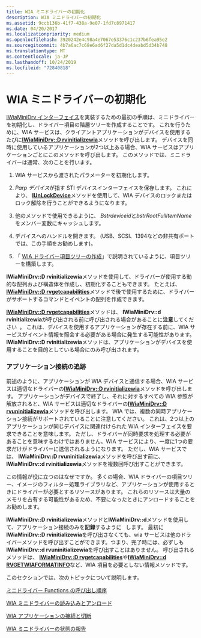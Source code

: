 ```yaml
---
title: WIA ミニドライバーの初期化
description: WIA ミニドライバーの初期化
ms.assetid: 9ccb136b-41f7-438a-9e07-1fd7c8971417
ms.date: 04/20/2017
ms.localizationpriority: medium
ms.openlocfilehash: 3920242e4c98a4e7067e53376c1c237b6fea95e2
ms.sourcegitcommit: 4b7a6ac7c68e6ad6f27da5d1dc4deabd5d34b748
ms.translationtype: MT
ms.contentlocale: ja-JP
ms.lasthandoff: 10/24/2019
ms.locfileid: "72840818"
---
```

# <a name="initializing-the-wia-minidriver"></a>WIA ミニドライバーの初期化





[IWiaMiniDrv インターフェイス](https://docs.microsoft.com/windows-hardware/drivers/ddi/wiamindr_lh/nn-wiamindr_lh-iwiaminidrv)を実装するための最初の手順は、ミニドライバーを初期化し、ドライバー項目の階層ツリーを作成することです。 これを行うために、WIA サービスは、クライアントアプリケーションがデバイスを使用するたびに[**IWiaMiniDrv::D rvinitializewia**](https://docs.microsoft.com/windows-hardware/drivers/ddi/wiamindr_lh/nf-wiamindr_lh-iwiaminidrv-drvinitializewia)メソッドを呼び出します。 デバイスを同時に使用しているアプリケーションが2つ以上ある場合、WIA サービスはアプリケーションごとにこのメソッドを呼び出します。 このメソッドでは、ミニドライバーは通常、次のことを行います。

1.  WIA サービスから渡されたパラメーターを初期化します。

2.  *Parp デバイス*が指す STI デバイスインターフェイスを保存します。 これにより、 [**IUnLockDevice**](https://docs.microsoft.com/windows-hardware/drivers/ddi/sti/nf-sti-istidevice-lockdevice)メソッドを使用して、WIA デバイス[](https://docs.microsoft.com/windows-hardware/drivers/ddi/sti/nf-sti-istidevice-unlockdevice)のロックまたはロック解除を行うことができるようになります。

3.  他のメソッドで使用できるように、 *Bstrdeviceid*と*bstrRootFullItemName*をメンバー変数にキャッシュします。

4.  デバイスへのハンドルを開きます。 (USB、SCSI、1394などの非共有ポートでは、この手順をお勧めします)。

5.  「 [WIA ドライバー項目ツリーの作成](creating-the-wia-driver-item-tree.md)」で説明されているように、項目ツリーを構築します。

**IWiaMiniDrv::D rvinitializewia**メソッドを使用して、ドライバーが使用する動的な配列および構造体を作成し、初期化することもできます。 たとえば、 [**IWiaMiniDrv::D rvgetcapabilities**](https://docs.microsoft.com/windows-hardware/drivers/ddi/wiamindr_lh/nf-wiamindr_lh-iwiaminidrv-drvgetcapabilities)メソッドで後で使用するために、ドライバーがサポートするコマンドとイベントの配列を作成できます。

[**IWiaMiniDrv::D rvgetcapabilities**](https://docs.microsoft.com/windows-hardware/drivers/ddi/wiamindr_lh/nf-wiamindr_lh-iwiaminidrv-drvgetcapabilities)メソッドは、 **IWiaMiniDrv::d rvinitializewia**が呼び出される前に呼び出される場合があることに**注意**してください  。 これは、デバイスを使用するアプリケーションが存在する前に、WIA サービスがイベント情報を照会する必要がある場合に発生する可能性があります。 **IWiaMiniDrv::D rvinitializewia**メソッドは、アプリケーションがデバイスを使用することを目的としている場合にのみ呼び出されます。

 

### <a name="keeping-track-of-application-connections"></a>アプリケーション接続の追跡

前述のように、アプリケーションが WIA デバイスと通信する場合、WIA サービスは適切なドライバーの[**IWiaMiniDrv::D rvinitializewia**](https://docs.microsoft.com/windows-hardware/drivers/ddi/wiamindr_lh/nf-wiamindr_lh-iwiaminidrv-drvinitializewia)メソッドを呼び出します。 アプリケーションがデバイスで終了し、それに対するすべての WIA 参照が解放されると、WIA サービスは適切なドライバーの[**IWiaMiniDrv::D rvuninitializewia**](https://docs.microsoft.com/windows-hardware/drivers/ddi/wiamindr_lh/nf-wiamindr_lh-iwiaminidrv-drvuninitializewia)メソッドを呼び出します。 WIA では、複数の同時アプリケーション接続がサポートされていることに注意してください。 これは、2つ以上のアプリケーションが同じデバイスに関連付けられた WIA インターフェイスを要求できることを意味します。 ただし、ドライバーが同時要求を処理する必要があることを意味するわけではありません。WIA サービスにより、一度に1つの要求だけがドライバーに送信されるようになります。 ただし、WIA サービスでは、 **IWiaMiniDrv::D rvuninitializewia**メソッドを呼び出す前に、 **IWiaMiniDrv::d rvinitializewia**メソッドを複数回呼び出すことができます。

この情報が役に立つのはなぜですか。 多くの場合、WIA ドライバーの項目ツリー、イメージのフィルター処理ライブラリなど、アプリケーションが使用するときにドライバーが必要とするリソースがあります。 これらのリソースは大量のメモリを占有する可能性があるため、不要になったときにアンロードすることをお勧めします。

**IWiaMiniDrv::D rvinitializewia**メソッドと**IWiaMiniDrv::d**メソッドを使用して、アプリケーション接続のみを**記録**するように   します。 最初に**IWiaMiniDrv::D rvinitializewia**を呼び出さなくても、wia サービスは他のドライバーメソッドを呼び出すことができます。つまり、完了時には、必ずしも**IWiaMiniDrv::d rvuninitializewia**を呼び出すことはありません。 呼び出されるメソッドは、 [**IWiaMiniDrv::D rvgetcapabilities**](https://docs.microsoft.com/windows-hardware/drivers/ddi/wiamindr_lh/nf-wiamindr_lh-iwiaminidrv-drvgetcapabilities)や[**IWiaMiniDrv::d RVGETWIAFORMATINFO**](https://docs.microsoft.com/windows-hardware/drivers/ddi/wiamindr_lh/nf-wiamindr_lh-iwiaminidrv-drvgetwiaformatinfo)など、WIA 項目を必要としない情報メソッドです。

 

このセクションでは、次のトピックについて説明します。

[ミニドライバー Functions の呼び出し順序](calling-order-for-minidriver-functions.md)

[WIA ミニドライバーの読み込みとアンロード](loading-and-unloading-a-wia-minidriver.md)

[WIA アプリケーションの接続と切断](connecting-and-disconnecting-a-wia-application.md)

[WIA ミニドライバーの状態の報告](reporting-wia-minidriver-status.md)

 

 




